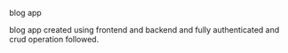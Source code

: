 blog app

blog app created using frontend and backend and fully authenticated and crud operation followed.
